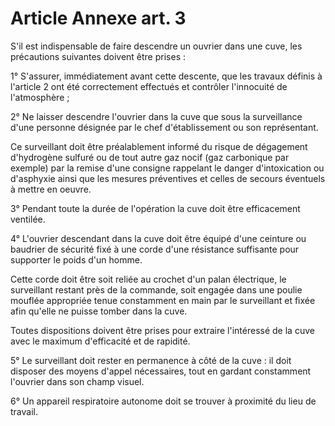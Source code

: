 # Article Annexe art. 3

S'il est indispensable de faire descendre un ouvrier dans une cuve, les précautions suivantes doivent être prises :

1° S'assurer, immédiatement avant cette descente, que les travaux définis à l'article 2 ont été correctement effectués et contrôler l'innocuité de l'atmosphère ;

2° Ne laisser descendre l'ouvrier dans la cuve que sous la surveillance d'une personne désignée par le chef d'établissement ou son représentant.

Ce surveillant doit être préalablement informé du risque de dégagement d'hydrogène sulfuré ou de tout autre gaz nocif (gaz carbonique par exemple) par la remise d'une consigne rappelant le danger d'intoxication ou d'asphyxie ainsi que les mesures préventives et celles de secours éventuels à mettre en oeuvre.

3° Pendant toute la durée de l'opération la cuve doit être efficacement ventilée.

4° L'ouvrier descendant dans la cuve doit être équipé d'une ceinture ou baudrier de sécurité fixé à une corde d'une résistance suffisante pour supporter le poids d'un homme.

Cette corde doit être soit reliée au crochet d'un palan électrique, le surveillant restant près de la commande, soit engagée dans une poulie mouflée appropriée tenue constamment en main par le surveillant et fixée afin qu'elle ne puisse tomber dans la cuve.

Toutes dispositions doivent être prises pour extraire l'intéressé de la cuve avec le maximum d'efficacité et de rapidité.

5° Le surveillant doit rester en permanence à côté de la cuve : il doit disposer des moyens d'appel nécessaires, tout en gardant constamment l'ouvrier dans son champ visuel.

6° Un appareil respiratoire autonome doit se trouver à proximité du lieu de travail.
